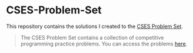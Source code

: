 # CSES-Problem-Set
This repository contains the solutions I created to the [CSES Problem Set](https://cses.fi/).

> The CSES Problem Set contains a collection of competitive programming practice problems. 
You can access the problems [here](https://cses.fi/problemset/).
